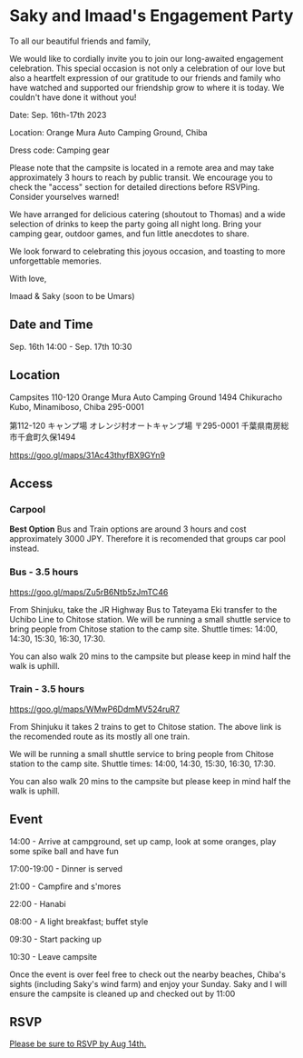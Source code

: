 # Saky and Imaad's Engagement Party

To all our beautiful friends and family,

We would like to cordially invite you to join our long-awaited engagement celebration. This special occasion is not only a celebration of our love but also a heartfelt expression of our gratitude to our friends and family who have watched and supported our friendship grow to where it is today. We couldn't have done it without you!


Date: Sep. 16th-17th 2023

Location: Orange Mura Auto Camping Ground, Chiba

Dress code: Camping gear

Please note that the campsite is located in a remote area and may take approximately 3 hours to reach by public transit. We encourage you to check the "access" section for detailed directions before RSVPing. Consider yourselves warned!

We have arranged for delicious catering (shoutout to Thomas) and a wide selection of drinks to keep the party going all night long. Bring your camping gear, outdoor games, and fun little anecdotes to share.

We look forward to celebrating this joyous occasion, and toasting to more unforgettable memories.

With love,

Imaad & Saky
  (soon to be Umars)


## Date and Time

Sep. 16th 14:00 - Sep. 17th 10:30


## Location

Campsites 110-120
Orange Mura Auto Camping Ground
1494 Chikuracho Kubo, Minamiboso, Chiba 295-0001

第112-120 キャンプ場
オレンジ村オートキャンプ場
〒295-0001 千葉県南房総市千倉町久保1494

[https://goo.gl/maps/31Ac43thyfBX9GYn9
](https://goo.gl/maps/31Ac43thyfBX9GYn9
)
## Access
### Carpool
**Best Option**
Bus and Train options are around 3 hours and cost approximately 3000 JPY. Therefore it is recomended that groups car pool instead.

### Bus - 3.5 hours

[https://goo.gl/maps/Zu5rB6Ntb5zJmTC46
](https://goo.gl/maps/Zu5rB6Ntb5zJmTC46
)


From Shinjuku, take the JR Highway Bus to Tateyama Eki transfer to the Uchibo Line to Chitose station. We will be running a small shuttle service to bring people from Chitose station to the camp site. Shuttle times: 14:00, 14:30, 15:30, 16:30, 17:30. 

You can also walk 20 mins to the campsite but please keep in mind half the walk is uphill.

### Train - 3.5 hours

[https://goo.gl/maps/WMwP6DdmMV524ruR7
](https://goo.gl/maps/WMwP6DdmMV524ruR7
)


From Shinjuku it takes 2 trains to get to Chitose station. The above link is the recomended route as its mostly all one train.

We will be running a small shuttle service to bring people from Chitose station to the camp site. Shuttle times: 14:00, 14:30, 15:30, 16:30, 17:30. 

You can also walk 20 mins to the campsite but please keep in mind half the walk is uphill.


## Event

14:00 - Arrive at campground, set up camp, look at some oranges, play some spike ball and have fun

17:00-19:00 - Dinner is served

21:00 - Campfire and s'mores

22:00 - Hanabi

08:00 - A light breakfast; buffet style

09:30 - Start packing up

10:30 - Leave campsite 

Once the event is over feel free to check out the nearby beaches, Chiba's sights (including Saky's wind farm) and enjoy your Sunday. Saky and I will ensure the campsite is cleaned up and checked out by 11:00

## RSVP 
[Please be sure to RSVP by Aug 14th.](https://docs.google.com/forms/d/e/1FAIpQLSfoCfaiYiACNi3OQM4MlrSjVowevk34uSm7M8_PFUBqznE_iw/viewform?usp=sf_link)
